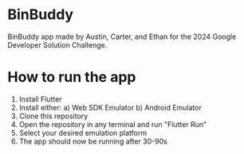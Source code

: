 # BinBuddy
BinBuddy app made by Austin, Carter, and Ethan for the 2024 Google Developer Solution Challenge.
# How to run the app
1) Install Flutter
2) Install either:
   a) Web SDK Emulator
   b) Android Emulator
3) Clone this repository
4) Open the repository in any terminal and run "Flutter Run"
5) Select your desired emulation platform
6) The app should now be running after 30-90s
